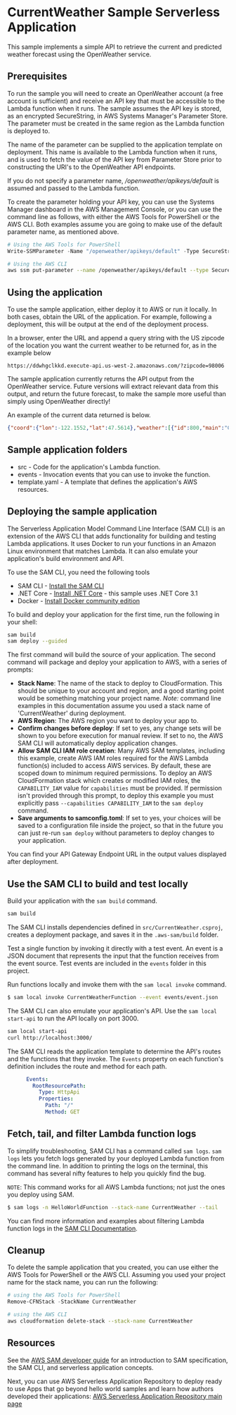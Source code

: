 # CurrentWeather Sample Serverless Application

This sample implements a simple API to retrieve the current and predicted weather forecast using the OpenWeather service.

## Prerequisites

To run the sample you will need to create an OpenWeather account (a free account is sufficient) and receive an API key that must be accessible to the Lambda function when it runs. The sample assumes the API key is stored, as an encrypted SecureString, in AWS Systems Manager's Parameter Store. The parameter must be created in the same region as the Lambda function is deployed to.

The name of the parameter can be supplied to the application template on deployment. This name is available to the Lambda function when it runs, and is used to fetch the value of the API key from Parameter Store prior to constructing the URI's to the OpenWeather API endpoints.

If you do not specify a parameter name, */openweather/apikeys/default* is assumed and passed to the Lambda function.

To create the parameter holding your API key, you can use the Systems Manager dashboard in the AWS Management Console, or you can use the command line as follows, with either the AWS Tools for PowerShell or the AWS CLI. Both examples assume you are going to make use of the default parameter name, as mentioned above.

```powershell
# Using the AWS Tools for PowerShell
Write-SSMParameter -Name "/openweather/apikeys/default" -Type SecureString -Value "YOUR-API-KEY-HERE"
```

```bash
# Using the AWS CLI
aws ssm put-parameter --name /openweather/apikeys/default --type SecureString --value "YOUR-API-KEY-HERE"
```

## Using the application

To use the sample application, either deploy it to AWS or run it locally. In both cases, obtain the URL of the application. For example, following a deployment, this will be output at the end of the deployment process.

In a browser, enter the URL and append a query string with the US zipcode of the location you want the current weather to be returned for, as in the example below

```
https://ddwhgclkkd.execute-api.us-west-2.amazonaws.com/?zipcode=98006
```

The sample application currently returns the API output from the OpenWeather service. Future versions will extract relevant data from this output, and return the future forecast, to make the sample more useful than simply using OpenWeather directly!

An example of the current data returned is below.

```json
{"coord":{"lon":-122.1552,"lat":47.5614},"weather":[{"id":800,"main":"Clear","description":"clear sky","icon":"01d"}],"base":"stations","main":{"temp":42.94,"feels_like":37.92,"temp_min":41,"temp_max":45,"pressure":1032,"humidity":61},"visibility":10000,"wind":{"speed":2.17,"deg":222,"gust":4.25},"clouds":{"all":1},"dt":1617124357,"sys":{"type":1,"id":5692,"country":"US","sunrise":1617112224,"sunset":1617158112},"timezone":-25200,"id":0,"name":"Bellevue","cod":200}
```

## Sample application folders

- src - Code for the application's Lambda function.
- events - Invocation events that you can use to invoke the function.
- template.yaml - A template that defines the application's AWS resources.

## Deploying the sample application

The Serverless Application Model Command Line Interface (SAM CLI) is an extension of the AWS CLI that adds functionality for building and testing Lambda applications. It uses Docker to run your functions in an Amazon Linux environment that matches Lambda. It can also emulate your application's build environment and API.

To use the SAM CLI, you need the following tools

* SAM CLI - [Install the SAM CLI](https://docs.aws.amazon.com/serverless-application-model/latest/developerguide/serverless-sam-cli-install.html)
* .NET Core - [Install .NET Core](https://www.microsoft.com/net/download) - this sample uses .NET Core 3.1
* Docker - [Install Docker community edition](https://hub.docker.com/search/?type=edition&offering=community)

To build and deploy your application for the first time, run the following in your shell:

```bash
sam build
sam deploy --guided
```

The first command will build the source of your application. The second command will package and deploy your application to AWS, with a series of prompts:

* **Stack Name**: The name of the stack to deploy to CloudFormation. This should be unique to your account and region, and a good starting point would be something matching your project name. *Note:* command line examples in this documentation assume you used a stack name of 'CurrentWeather' during deployment.
* **AWS Region**: The AWS region you want to deploy your app to.
* **Confirm changes before deploy**: If set to yes, any change sets will be shown to you before execution for manual review. If set to no, the AWS SAM CLI will automatically deploy application changes.
* **Allow SAM CLI IAM role creation**: Many AWS SAM templates, including this example, create AWS IAM roles required for the AWS Lambda function(s) included to access AWS services. By default, these are scoped down to minimum required permissions. To deploy an AWS CloudFormation stack which creates or modified IAM roles, the `CAPABILITY_IAM` value for `capabilities` must be provided. If permission isn't provided through this prompt, to deploy this example you must explicitly pass `--capabilities CAPABILITY_IAM` to the `sam deploy` command.
* **Save arguments to samconfig.toml**: If set to yes, your choices will be saved to a configuration file inside the project, so that in the future you can just re-run `sam deploy` without parameters to deploy changes to your application.

You can find your API Gateway Endpoint URL in the output values displayed after deployment.

## Use the SAM CLI to build and test locally

Build your application with the `sam build` command.

```bash
sam build
```

The SAM CLI installs dependencies defined in `src/CurrentWeather.csproj`, creates a deployment package, and saves it in the `.aws-sam/build` folder.

Test a single function by invoking it directly with a test event. An event is a JSON document that represents the input that the function receives from the event source. Test events are included in the `events` folder in this project.

Run functions locally and invoke them with the `sam local invoke` command.

```bash
$ sam local invoke CurrentWeatherFunction --event events/event.json
```

The SAM CLI can also emulate your application's API. Use the `sam local start-api` to run the API locally on port 3000.

```bash
sam local start-api
curl http://localhost:3000/
```

The SAM CLI reads the application template to determine the API's routes and the functions that they invoke. The `Events` property on each function's definition includes the route and method for each path.

```yaml
      Events:
        RootResourcePath:
          Type: HttpApi
          Properties:
            Path: "/"
            Method: GET
```

## Fetch, tail, and filter Lambda function logs

To simplify troubleshooting, SAM CLI has a command called `sam logs`. `sam logs` lets you fetch logs generated by your deployed Lambda function from the command line. In addition to printing the logs on the terminal, this command has several nifty features to help you quickly find the bug.

`NOTE`: This command works for all AWS Lambda functions; not just the ones you deploy using SAM.

```bash
$ sam logs -n HelloWorldFunction --stack-name CurrentWeather --tail
```

You can find more information and examples about filtering Lambda function logs in the [SAM CLI Documentation](https://docs.aws.amazon.com/serverless-application-model/latest/developerguide/serverless-sam-cli-logging.html).

## Cleanup

To delete the sample application that you created, you can use either the AWS Tools for PowerShell or the AWS CLI. Assuming you used your project name for the stack name, you can run the following:

```powershell
# using the AWS Tools for PowerShell
Remove-CFNStack -StackName CurrentWeather
```

```bash
# using the AWS CLI
aws cloudformation delete-stack --stack-name CurrentWeather
```

## Resources

See the [AWS SAM developer guide](https://docs.aws.amazon.com/serverless-application-model/latest/developerguide/what-is-sam.html) for an introduction to SAM specification, the SAM CLI, and serverless application concepts.

Next, you can use AWS Serverless Application Repository to deploy ready to use Apps that go beyond hello world samples and learn how authors developed their applications: [AWS Serverless Application Repository main page](https://aws.amazon.com/serverless/serverlessrepo/)
